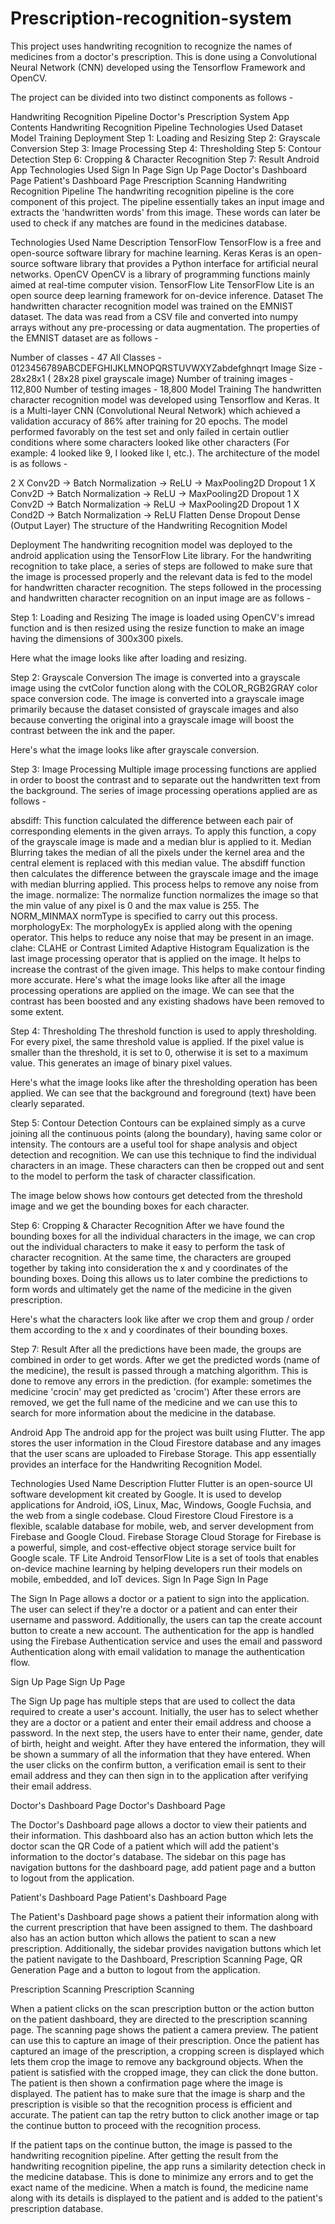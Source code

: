 # Prescription-recognition-system
This project uses handwriting recognition to recognize the names of medicines from a doctor's prescription. This is done using a Convolutional Neural Network (CNN) developed using the Tensorflow Framework and OpenCV.

The project can be divided into two distinct components as follows -

Handwriting Recognition Pipeline
Doctor's Prescription System App
Contents
Handwriting Recognition Pipeline
Technologies Used
Dataset
Model Training
Deployment
Step 1: Loading and Resizing
Step 2: Grayscale Conversion
Step 3: Image Processing
Step 4: Thresholding
Step 5: Contour Detection
Step 6: Cropping & Character Recognition
Step 7: Result
Android App
Technologies Used
Sign In Page
Sign Up Page
Doctor's Dashboard Page
Patient's Dashboard Page
Prescription Scanning
Handwriting Recognition Pipeline
The handwriting recognition pipeline is the core component of this project. The pipeline essentially takes an input image and extracts the 'handwritten words' from this image. These words can later be used to check if any matches are found in the medicines database.

Technologies Used
Name	Description
TensorFlow	TensorFlow is a free and open-source software library for machine learning.
Keras	Keras is an open-source software library that provides a Python interface for artificial neural networks.
OpenCV	OpenCV is a library of programming functions mainly aimed at real-time computer vision.
TensorFlow Lite	TensorFlow Lite is an open source deep learning framework for on-device inference.
Dataset
The handwritten character recognition model was trained on the EMNIST dataset. The data was read from a CSV file and converted into numpy arrays without any pre-processing or data augmentation. The properties of the EMNIST dataset are as follows -

Number of classes - 47
All Classes - 0123456789ABCDEFGHIJKLMNOPQRSTUVWXYZabdefghnqrt
Image Size - 28x28x1 ( 28x28 pixel grayscale image)
Number of training images - 112,800
Number of testing images - 18,800
Model Training
The handwritten character recognition model was developed using Tensorflow and Keras. It is a Multi-layer CNN (Convolutional Neural Network) which achieved a validation accuracy of 86% after training for 20 epochs. The model performed favorably on the test set and only failed in certain outlier conditions where some characters looked like other characters (For example: 4 looked like 9, I looked like l, etc.). The architecture of the model is as follows -

2 X Conv2D → Batch Normalization → ReLU → MaxPooling2D
Dropout
1 X Conv2D → Batch Normalization → ReLU → MaxPooling2D
Dropout
1 X Conv2D → Batch Normalization → ReLU → MaxPooling2D
Dropout
1 X Cond2D → Batch Normalization → ReLU
Flatten
Dense
Dropout
Dense (Output Layer)
The structure of the Handwriting Recognition Model

Deployment
The handwriting recognition model was deployed to the android application using the TensorFlow Lite library. For the handwriting recognition to take place, a series of steps are followed to make sure that the image is processed properly and the relevant data is fed to the model for handwritten character recognition. The steps followed in the processing and handwritten character recognition on an input image are as follows -

Step 1: Loading and Resizing
The image is loaded using OpenCV's imread function and is then resized using the resize function to make an image having the dimensions of 300x300 pixels.

Here what the image looks like after loading and resizing.



Step 2: Grayscale Conversion
The image is converted into a grayscale image using the cvtColor function along with the COLOR_RGB2GRAY color space conversion code. The image is converted into a grayscale image primarily because the dataset consisted of grayscale images and also because converting the original into a grayscale image will boost the contrast between the ink and the paper.

Here's what the image looks like after grayscale conversion.



Step 3: Image Processing
Multiple image processing functions are applied in order to boost the contrast and to separate out the handwritten text from the background. The series of image processing operations applied are as follows -

absdiff: This function calculated the difference between each pair of corresponding elements in the given arrays. To apply this function, a copy of the grayscale image is made and a median blur is applied to it. Median Blurring takes the median of all the pixels under the kernel area and the central element is replaced with this median value. The absdiff function then calculates the difference between the grayscale image and the image with median blurring applied. This process helps to remove any noise from the image.
normalize: The normalize function normalizes the image so that the min value of any pixel is 0 and the max value is 255. The NORM_MINMAX normType is specified to carry out this process.
morphologyEx: The morphologyEx is applied along with the opening operator. This helps to reduce any noise that may be present in an image.
clahe: CLAHE or Contrast Limited Adaptive Histogram Equalization is the last image processing operator that is applied on the image. It helps to increase the contrast of the given image. This helps to make contour finding more accurate.
Here's what the image looks like after all the image processing operations are applied on the image. We can see that the contrast has been boosted and any existing shadows have been removed to some extent.



Step 4: Thresholding
The threshold function is used to apply thresholding. For every pixel, the same threshold value is applied. If the pixel value is smaller than the threshold, it is set to 0, otherwise it is set to a maximum value. This generates an image of binary pixel values.

Here's what the image looks like after the thresholding operation has been applied. We can see that the background and foreground (text) have been clearly separated.



Step 5: Contour Detection
Contours can be explained simply as a curve joining all the continuous points (along the boundary), having same color or intensity. The contours are a useful tool for shape analysis and object detection and recognition. We can use this technique to find the individual characters in an image. These characters can then be cropped out and sent to the model to perform the task of character classification.

The image below shows how contours get detected from the threshold image and we get the bounding boxes for each character.



Step 6: Cropping & Character Recognition
After we have found the bounding boxes for all the individual characters in the image, we can crop out the individual characters to make it easy to perform the task of character recognition. At the same time, the characters are grouped together by taking into consideration the x and y coordinates of the bounding boxes. Doing this allows us to later combine the predictions to form words and ultimately get the name of the medicine in the given prescription.

Here's what the characters look like after we crop them and group / order them according to the x and y coordinates of their bounding boxes.



Step 7: Result
After all the predictions have been made, the groups are combined in order to get words. After we get the predicted words (name of the medicine), the result is passed through a matching algorithm. This is done to remove any errors in the prediction. (for example: sometimes the medicine 'crocin' may get predicted as 'crocim') After these errors are removed, we get the full name of the medicine and we can use this to search for more information about the medicine in the database.

Android App
The android app for the project was built using Flutter. The app stores the user information in the Cloud Firestore database and any images that the user scans are uploaded to Firebase Storage. This app essentially provides an interface for the Handwriting Recognition Model.

Technologies Used
Name	Description
Flutter	Flutter is an open-source UI software development kit created by Google. It is used to develop applications for Android, iOS, Linux, Mac, Windows, Google Fuchsia, and the web from a single codebase.
Cloud Firestore	Cloud Firestore is a flexible, scalable database for mobile, web, and server development from Firebase and Google Cloud.
Firebase Storage	Cloud Storage for Firebase is a powerful, simple, and cost-effective object storage service built for Google scale.
TF Lite Android	TensorFlow Lite is a set of tools that enables on-device machine learning by helping developers run their models on mobile, embedded, and IoT devices.
Sign In Page
Sign In Page

The Sign In Page allows a doctor or a patient to sign into the application. The user can select if they're a doctor or a patient and can enter their username and password. Additionally, the users can tap the create account button to create a new account. The authentication for the app is handled using the Firebase Authentication service and uses the email and password Authentication along with email validation to manage the authentication flow.

Sign Up Page
Sign Up Page

The Sign Up page has multiple steps that are used to collect the data required to create a user's account. Initially, the user has to select whether they are a doctor or a patient and enter their email address and choose a password. In the next step, the users have to enter their name, gender, date of birth, height and weight. After they have entered the information, they will be shown a summary of all the information that they have entered. When the user clicks on the confirm button, a verification email is sent to their email address and they can then sign in to the application after verifying their email address.

Doctor's Dashboard Page
Doctor's Dashboard Page

The Doctor's Dashboard page allows a doctor to view their patients and their information. This dashboard also has an action button which lets the doctor scan the QR Code of a patient which will add the patient's information to the doctor's database. The sidebar on this page has navigation buttons for the dashboard page, add patient page and a button to logout from the application.

Patient's Dashboard Page
Patient's Dashboard Page

The Patient's Dashboard page shows a patient their information along with the current prescription that have been assigned to them. The dashboard also has an action button which allows the patient to scan a new prescription. Additionally, the sidebar provides navigation buttons which let the patient navigate to the Dashboard, Prescription Scanning Page, QR Generation Page and a button to logout from the application.

Prescription Scanning
Prescription Scanning

When a patient clicks on the scan prescription button or the action button on the patient dashboard, they are directed to the prescription scanning page. The scanning page shows the patient a camera preview. The patient can use this to capture an image of their prescription. Once the patient has captured an image of the prescription, a cropping screen is displayed which lets them crop the image to remove any background objects. When the patient is satisfied with the cropped image, they can click the done button. The patient is then shown a confirmation page where the image is displayed. The patient has to make sure that the image is sharp and the prescription is visible so that the recognition process is efficient and accurate. The patient can tap the retry button to click another image or tap the continue button to proceed with the recognition process.

If the patient taps on the continue button, the image is passed to the handwriting recognition pipeline. After getting the result from the handwriting recognition pipeline, the app runs a similarity detection check in the medicine database. This is done to minimize any errors and to get the exact name of the medicine. When a match is found, the medicine name along with its details is displayed to the patient and is added to the patient's prescription database.
